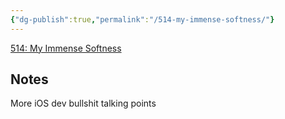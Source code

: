 ```yaml
---
{"dg-publish":true,"permalink":"/514-my-immense-softness/"}
---
```



[514: My Immense Softness](https://overcast.fm/+9mSlxBn58/13:01)

## Notes
More iOS dev bullshit talking points